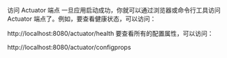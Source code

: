 访问 Actuator 端点
一旦应用启动成功，你就可以通过浏览器或命令行工具访问 Actuator 端点了。例如，要查看健康状态，可以访问：

http://localhost:8080/actuator/health
要查看所有的配置属性，可以访问：

http://localhost:8080/actuator/configprops